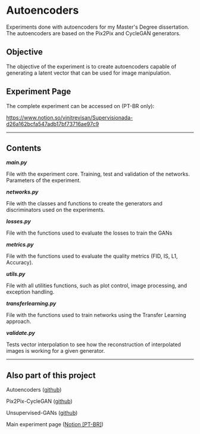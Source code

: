 # Autoencoders
Experiments done with autoencoders for my Master's Degree dissertation.
The autoencoders are based on the Pix2Pix and CycleGAN generators.

## Objective
The objective of the experiment is to create autoencoders capable of generating a latent vector that can be used for image manipulation.

## Experiment Page
The complete experiment can be accessed on (PT-BR only): 

https://www.notion.so/vinitrevisan/Supervisionada-d26a162bcfa547adb17bf73716ae97c9

---

## Contents

***main.py***

File with the experiment core. Training, test and validation of the networks. Parameters of the experiment.

***networks.py***

File with the classes and functions to create the generators and discriminators used on the experiments.

***losses.py***

File with the functions used to evaluate the losses to train the GANs

***metrics.py***

File with the functions used to evaluate the quality metrics (FID, IS, L1, Accuracy).

***utils.py***

File with all utilities functions, such as plot control, image processing, and exception handling.

***transferlearning.py***

File with the functions used to train networks using the Transfer Learning approach.

***validate.py***

Tests vector interpolation to see how the reconstruction of interpolated images is working for a given generator.

---

## Also part of this project

Autoencoders ([github](https://github.com/vinyluis/Autoencoders))

Pix2Pix-CycleGAN ([github](https://github.com/vinyluis/Pix2Pix-CycleGAN))

Unsupervised-GANs ([github](https://github.com/vinyluis/Unsupervised-GANs))

Main experiment page ([Notion [PT-BR]](https://www.notion.so/vinitrevisan/Estudos-e-Experimentos-4027d5e5256e4efc80fe1cd4dc018553))

